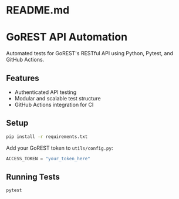 # README.md

# GoREST API Automation

Automated tests for GoREST's RESTful API using Python, Pytest, and GitHub Actions.

## Features
- Authenticated API testing
- Modular and scalable test structure
- GitHub Actions integration for CI

## Setup
```bash
pip install -r requirements.txt
```

Add your GoREST token to `utils/config.py`:
```python
ACCESS_TOKEN = "your_token_here"
```

## Running Tests
```bash
pytest
```
